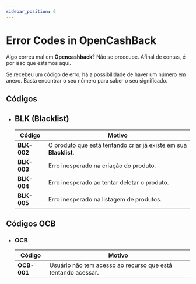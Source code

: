 ```yaml
---
sidebar_position: 6
---
```


# Error Codes in OpenCashBack

<!-- ![Admin](./img/admin.png) -->

Algo correu mal em **Opencashback**? Não se preocupe. Afinal de contas, é por isso que estamos aqui. 

Se recebeu um código de erro, há a possibilidade de haver um número em anexo. Basta encontrar o seu número para saber o seu significado.

## Códigos
- ## BLK (Blacklist)

    | Código  | Motivo |
    | ------------- | ------------- |
    | **BLK-002**  | O produto que está tentando criar já existe em sua **Blacklist**.  |
    | **BLK-003**  | Erro inesperado na criação do produto.  |
    | **BLK-004**  | Erro inesperado ao tentar deletar o produto.  |
    | **BLK-005**  | Erro inesperado na listagem de produtos.  |

## Códigos OCB

- ### OCB

    | Código  | Motivo |
    | ------------- | ------------- |
    | **OCB-001**  | Usuário não tem acesso ao recurso que está tentando acessar.  |


     

